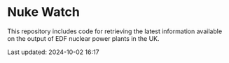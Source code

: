 # Nuke Watch

This repository includes code for retrieving the latest information available on the output of EDF nuclear power plants in the UK.

Last updated: 2024-10-02 16:17